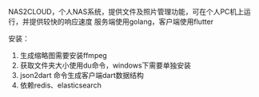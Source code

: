 NAS2CLOUD，个人NAS系统，提供文件及照片管理功能，可在个人PC机上运行，并提供较快的响应速度
服务端使用golang，客户端使用flutter

安装：
1. 生成缩略图需要安装ffmpeg
2. 获取文件夹大小使用du命令，windows下需要单独安装
3. json2dart 命令生成客户端dart数据结构
4. 依赖redis、elasticsearch
